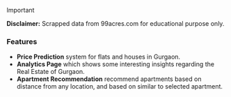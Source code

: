 > [!IMPORTANT]
>
> **Disclaimer:** Scrapped data from 99acres.com for educational purpose only.

### Features

- **Price Prediction** system for flats and houses in Gurgaon.
- **Analytics Page** which shows some interesting insights regarding the Real Estate of Gurgaon.
- **Apartment Recommendation** recommend apartments based on distance from any location, and based on similar to selected apartment.

